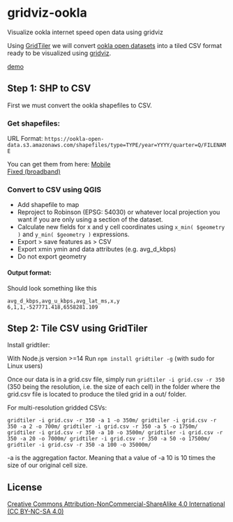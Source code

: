 # gridviz-ookla

Visualize ookla internet speed open data using gridviz

Using [GridTiler](https://github.com/eurostat/gridtiler) we will convert [ookla open datasets](https://github.com/teamookla/ookla-open-data) into a tiled CSV format ready to be visualized using [gridviz](https://github.com/eurostat/gridviz).

[demo](https://joewdavies.github.io/gridviz-ookla/viewer/)


## Step 1: SHP to CSV
First we must convert the ookla shapefiles to CSV.

### Get shapefiles:

URL Format: `https://ookla-open-data.s3.amazonaws.com/shapefiles/type=TYPE/year=YYYY/quarter=Q/FILENAME`

You can get them from here:
[Mobile](https://ookla-open-data.s3.amazonaws.com/shapefiles/performance/type=mobile/year=2023/quarter=3/2023-07-01_performance_mobile_tiles.zip)  
[Fixed (broadband)](https://ookla-open-data.s3.amazonaws.com/shapefiles/performance/type=fixed/year=2023/quarter=3/2023-07-01_performance_fixed_tiles.zip)

### Convert to CSV using QGIS

- Add shapefile to map
- Reproject to Robinson (EPSG: 54030) or whatever local projection you want if you are only using a section of the dataset.
- Calculate new fields for x and y cell coordinates using `x_min( $geometry )` and `y_min( $geometry )` expressions.
- Export > save features as > CSV
- Export xmin ymin and data attributes (e.g. avg_d_kbps)
- Do not export geometry

#### Output format:

Should look something like this

```
avg_d_kbps,avg_u_kbps,avg_lat_ms,x,y
6,1,1,-527771.418,6558281.109
```

## Step 2: Tile CSV using GridTiler

Install gridtiler:

With Node.js version >=14
Run `npm install gridtiler -g` (with sudo for Linux users)

Once our data is in a grid.csv file, simply run `gridtiler -i grid.csv -r 350` (350 being the resolution, i.e. the size of each cell) in the folder where the grid.csv file is located to produce the tiled grid in a out/ folder.

For multi-resolution gridded CSVs:

`
gridtiler -i grid.csv -r 350 -a 1 -o 350m/
gridtiler -i grid.csv -r 350 -a 2 -o 700m/
gridtiler -i grid.csv -r 350 -a 5 -o 1750m/
gridtiler -i grid.csv -r 350 -a 10 -o 3500m/
gridtiler -i grid.csv -r 350 -a 20 -o 7000m/
gridtiler -i grid.csv -r 350 -a 50 -o 17500m/
gridtiler -i grid.csv -r 350 -a 100 -o 35000m/
`

-a is the aggregation factor. Meaning that a value of -a 10 is 10 times the size of our original cell size.

## License

[Creative Commons Attribution-NonCommercial-ShareAlike 4.0 International (CC BY-NC-SA 4.0)](https://creativecommons.org/licenses/by-nc-sa/4.0/)